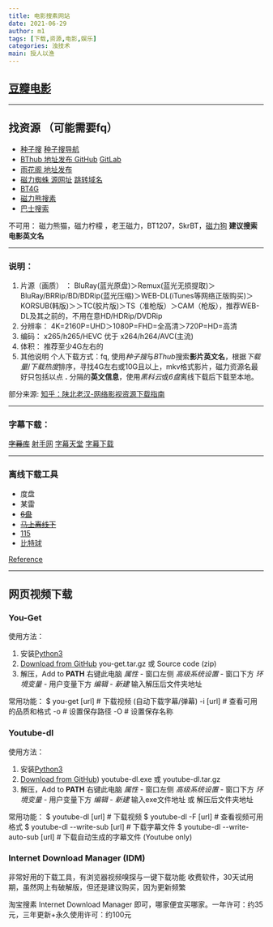 ```yaml
---
title: 电影搜素网站
date: 2021-06-29
author: m1
tags: [下载,资源,电影,娱乐]
categories: 浊技术
main: 授人以渔
---
```

## [豆瓣电影](https://movie.douban.com/)
---
## 找资源 （可能需要fq）

* [种子搜](https://www.zhongzilou.com/) [种子搜导航](https://www.zhongzidizhi.com/)
* [BThub 地址发布 GitHub](https://github.com/fwonggh/Bthub) [GitLab](https://gitlab.com/fwonggh/Bthub/-/blob/master/README.md)
* [雨花阁 地址发布](https://www.yuhuage.club/)
* [磁力蜘蛛 源网址](http://www.eclzz.net/) [跳转域名](http://www.eclzz.shop/)
* [BT4G](https://bt4g.org/)
* [磁力熊搜素](https://www.cilixiong.com/search/)
* [巴士搜索](http://bashi5.org)

不可用：
磁力熊猫，磁力柠檬 ，老王磁力，BT1207，SkrBT，[磁力狗](http://ciligou.app/)
**建议搜索电影英文名**

---

### 说明：
1. 片源（画质） ：
BluRay(蓝光原盘)＞Remux(蓝光无损提取)＞BluRay/BRRip/BD/BDRip(蓝光压缩)＞WEB-DL(iTunes等网络正版购买)＞KORSUB(韩版)＞＞TC(胶片版)＞TS（准枪版）＞CAM（枪版），推荐WEB-DL及其之前的，不用在意HD/HDRip/DVDRip
2. 分辨率：   4K=2160P=UHD＞1080P=FHD=全高清＞720P=HD=高清
3. 编码：     x265/h265/HEVC 优于 x264/h264/AVC(主流)
4. 体积：     推荐至少4G左右的
5. 其他说明 个人下载方式：fq, 使用*种子搜*与*BThub*搜索**影片英文名**，根据*下载量*/*下载热度*排序，寻找4G左右或10G且以上，mkv格式影片，磁力资源名最好只包括以点 **.** 分隔的**英文信息**，使用*黑科云*或*6盘*离线下载后下载至本地。

部分来源: [知乎：陕北老汉-网络影视资源下载指南](https://zhuanlan.zhihu.com/p/28715214)

---

### 字幕下载：
~~[字幕库](http://www.zimuku.la/)~~
[射手网](https://assrt.net/)
[字幕天堂](http://www.zmtiantang.cc/)
[字幕下载](http://www.zmxiazai.com/)

---
### 离线下载工具

* 度盘
* 某雷
* ~~[6盘](https://v3-beta.6pan.cn/)~~
* ~~[马上离线下](https://browser.enjoymore.fun/)~~
* [115](https://115.com)
* [比特球](https://pan.bitqiu.com/)

[Reference](https://zhuanlan.zhihu.com/p/153555873)

---

## 网页视频下载 

### You-Get

使用方法：
1. 安装[Python3](https://www.python.org/downloads/)
2. [Download from GitHub](https://github.com/soimort/you-get/releases) you-get.tar.gz 或 Source code (zip)
3. 解压，Add to **PATH**
    右键此电脑 *属性* - 窗口左侧 *高级系统设置* - 窗口下方 *环境变量* - 用户变量下方 *编辑* - *新建* 输入解压后文件夹地址

常用功能：
    $ you-get [url]  # 下载视频 (自动下载字幕/弹幕)
    -i [url]  # 查看可用的品质和格式
    -o  # 设置保存路径
    -O  # 设置保存名称

### Youtube-dl

使用方法：
1. 安装[Python3](https://www.python.org/downloads/)
2. [Download from GitHub](https://github.com/ytdl-org/youtube-dl/releases)) youtube-dl.exe 或 youtube-dl.tar.gz
3. 解压，Add to **PATH**
    右键此电脑 *属性* - 窗口左侧 *高级系统设置* - 窗口下方 *环境变量* - 用户变量下方 *编辑* - *新建* 输入exe文件地址 或 解压后文件夹地址

常用功能：
    $ youtube-dl [url]  # 下载视频
    $ youtube-dl -F [url]  # 查看视频可用格式
    $ youtube-dl --write-sub [url]  # 下载字幕文件
    $ youtube-dl --write-auto-sub [url]  # 下载自动生成的字幕文件 (Youtube only)

### Internet Download Manager (IDM)

非常好用的下载工具，有浏览器视频嗅探与一键下载功能
收费软件，30天试用期，虽然网上有破解版，但还是建议购买，因为更新频繁

淘宝搜素 Internet Download Manager 即可，哪家便宜买哪家。一年许可：约35元，三年更新+永久使用许可：约100元